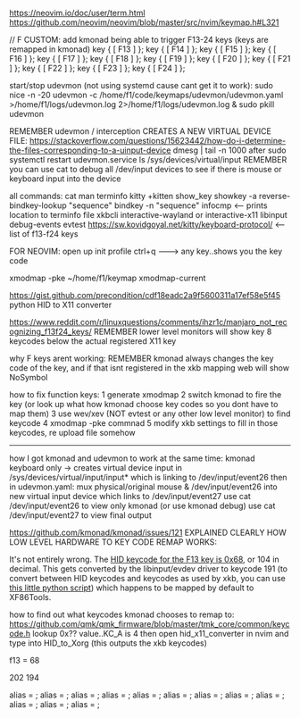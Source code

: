 
https://neovim.io/doc/user/term.html
https://github.com/neovim/neovim/blob/master/src/nvim/keymap.h#L321

// F CUSTOM: add kmonad being able to trigger F13-24 keys (keys are remapped in kmonad)
 key <I191> {            [      F13 ] };
 key <I192> {            [      F14 ] };
 key <I193> {            [      F15 ] };
 key <I194> {            [      F16 ] };
 key <I195> {            [      F17 ] };
 key <I196> {            [      F18 ] };
 key <I197> {            [      F19 ] };
 key <I198> {            [      F20 ] };
 key <I199> {            [      F21 ] };
 key <I200> {            [      F22 ] };
 key <I201> {            [      F23 ] };
 key <I202> {            [      F24 ] };

	
start/stop udevmon (not using systemd cause cant get it to work):
sudo nice -n -20 udevmon -c /home/f1/code/keymaps/udevmon/udevmon.yaml >/home/f1/logs/udevmon.log 2>/home/f1/logs/udevmon.log &
sudo pkill udevmon
	
REMEMBER
udevmon / interception CREATES A NEW VIRTUAL DEVICE FILE:
https://stackoverflow.com/questions/15623442/how-do-i-determine-the-files-corresponding-to-a-uinput-device
dmesg | tail -n 1000 after sudo systemctl restart udevmon.service
ls /sys/devices/virtual/input
REMEMBER you can use cat to debug all /dev/input devices to see if there is mouse or keyboard input into the device







all commands:
	cat
	man terminfo
	kitty +kitten show_key
	showkey -a
	reverse-bindkey-lookup "sequence"
	bindkey -n "sequence"
	infocmp <-- prints location to terminfo file
	xkbcli interactive-wayland or interactive-x11
	libinput debug-events
	evtest
https://sw.kovidgoyal.net/kitty/keyboard-protocol/ <-- list of f13-f24 keys
	
	
FOR NEOVIM:
open up init profile
ctrl+q ---> any key..shows you the key code
	
xmodmap -pke ~/home/f1/keymap xmodmap-current

https://gist.github.com/precondition/cdf18eadc2a9f5600311a17ef58e5f45
python HID to X11 converter




https://www.reddit.com/r/linuxquestions/comments/ihzr1c/manjaro_not_recognizing_f13f24_keys/
REMEMBER lower level monitors will show key 8 keycodes below the actual registered X11 key

why F keys arent working:
REMEMBER kmonad always changes the key code of the key, and if that isnt registered in the xkb mapping web will show NoSymbol

how to fix function keys:
1 generate xmodmap
2 switch kmonad to fire the key (or look up what how kmonad choose key codes so you dont have to map them)
3 use wev/xev (NOT evtest or any other low level monitor) to find keycode 
4 xmodmap -pke commnad
5 modify xkb settings to fill in those keycodes, re upload file somehow


___


how I got kmonad and udevmon to work at the same time:
kmonad keyboard only -> creates virtual device input in /sys/devices/virtual/input/input* which is linking to /dev/input/event26
then in udevmon.yaml: mux physical/original mouse & /dev/input/event26 into new virtual input device which links to /dev/input/event27
use cat /dev/input/event26 to view only kmonad (or use kmonad debug)
use cat /dev/input/event27 to view final output






































https://github.com/kmonad/kmonad/issues/121
EXPLAINED CLEARLY HOW LOW LEVEL HARDWARE TO KEY CODE REMAP WORKS:

It's not entirely wrong. The [HID keycode for the F13 key is 0x68](https://gist.github.com/MightyPork/6da26e382a7ad91b5496ee55fdc73db2#file-usb_hid_keys-h-L147), or 104 in decimal. This gets converted by the libinput/evdev driver to keycode 191 (to convert between HID keycodes and keycodes as used by xkb, you can use [this little python script](https://gist.github.com/precondition/cdf18eadc2a9f5600311a17ef58e5f45)) which happens to be mapped by default to XF86Tools.

how to find out what keycodes kmonad chooses to remap to:
https://github.com/qmk/qmk_firmware/blob/master/tmk_core/common/keycode.h
lookup 0x?? value..KC_A is 4
then open hid_x11_converter in nvim and type into HID_to_Xorg (this outputs the xkb keycodes)

f13 = 68

202
194


alias <I191> = <FK13>;
    alias <I192> = <FK14>;
    alias <I193> = <FK15>;
    alias <I194> = <FK16>;
    alias <I195> = <FK17>;
    alias <I196> = <FK18>;
    alias <I197> = <FK19>;
    alias <I198> = <FK20>;
    alias <I199> = <FK21>;
    alias <I200> = <FK22>;
    alias <I201> = <FK23>;
    alias <I202> = <FK24>;

